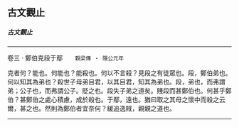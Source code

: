 

## 古文觀止

##### 古文觀止

* * *

卷三 ‧ 鄭伯克段于鄢　　`穀梁傳 ‧ 隱公元年`

克者何？能也。何能也？能殺也。何以不言殺？見段之有徒眾也。段，鄭伯弟也。何以知其為弟也？殺世子母弟目君，以其目君，知其為弟也。段，弟也，而弗謂弟；公子也，而弗謂公子。貶之也。段失子弟之道矣。賤段而甚鄭伯也。何甚乎鄭伯？甚鄭伯之處心積慮，成於殺也。于鄢，遠也。猶曰取之其母之懷中而殺之云爾，甚之也。然則為鄭伯者宜奈何？緩追逸賊，親親之道也。

* * *

